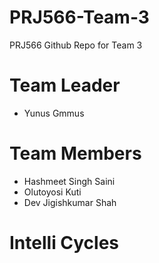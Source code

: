 # PRJ566-Team-3
PRJ566 Github Repo for Team 3 

# Team Leader
- Yunus Gmmus

# Team Members
- Hashmeet Singh Saini
- Olutoyosi Kuti
- Dev Jigishkumar Shah

# Intelli Cycles
